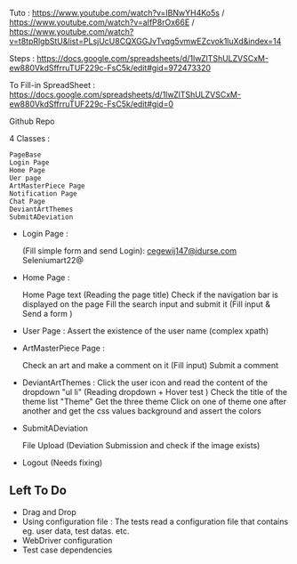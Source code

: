 Tuto  : https://www.youtube.com/watch?v=IBNwYH4Ko5s / https://www.youtube.com/watch?v=aIfP8rOx66E / https://www.youtube.com/watch?v=t8tpRlgbStU&list=PLsjUcU8CQXGGJvTvqg5vmwEZcvok1luXd&index=14

Steps : https://docs.google.com/spreadsheets/d/1lwZlTShULZVSCxM-ew880VkdSffrruTUF229c-FsC5k/edit#gid=972473320

To Fill-in SpreadSheet : https://docs.google.com/spreadsheets/d/1lwZlTShULZVSCxM-ew880VkdSffrruTUF229c-FsC5k/edit#gid=0

Github Repo 

4 Classes :

	PageBase 
	Login Page
	Home Page
	Uer page
	ArtMasterPiece Page
	Notification Page
	Chat Page
	DeviantArtThemes
	SubmitADeviation


- Login Page :

	(Fill simple form and send Login):
		cegewij147@idurse.com
		Seleniumart22@

- Home Page :

	Home Page text (Reading the page title)
	Check if the navigation bar is displayed on the page
	Fill the search input and submit it (Fill input & Send a form )

- User Page :
	Assert the existence of the user name (complex xpath)

- ArtMasterPiece Page :

	Check an art and make a comment on it (Fill input)
	Submit a comment


- DeviantArtThemes :
	Click the user icon and read the content of the dropdown "ul li" (Reading dropdown + Hover test )
	Check the title of the theme list "Theme"
	Get the three theme
	Click on one of theme one after another and 
	get the css values background and assert the colors


- SubmitADeviation
	
	File Upload (Deviation Submission and check if the image exists)


- Logout (Needs fixing)

## Left To Do
- Drag and Drop
- Using configuration file : The tests read a configuration file that contains eg. user data, test datas. etc.
- WebDriver configuration
- Test case dependencies